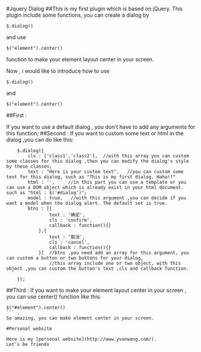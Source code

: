 #Jquery Dialog
##This is my first plugin which is based on jQuery.
This plugin include some functions, you can create a dialog by 
```
$.dialog()
```
and use 
```
$("element").center() 
```
function to make your element layout center in your screen.

Now , i would like to introduce how to use 
```
$.dialog() 
```
and 
```
$("element").center()
```

##First :

If you want to use a default dialog , you don't have to add any arguments for this function;
##Second :
If you want to custom some text or html in the dialog ,you can do like this:

```
	$.dialog({
		cls : ['class1','class2'],  //with this array you can custom some classes for this dialog ,then you can modify the dialog's style by these classes;
		text : "Here is your custom text",   //you can custom some text for this dialog, such as "This is my first dialog. Haha!!"
		html : '',     //in this part you can use a template or you can use a DOM object which is already exist in your html document. such as "html : $('#dialog')";
		model : true,   //with this argument ,you can decide if you want a model when the dialog alert. The default set is true.
		btns : [{
				text : '确定',
				cls : 'confirm',
				callback : function(){}
			},{
				text : '取消',
				cls : 'cancel',
				callback : function(){}
			}]	//btns ,you need add an array for this argument, you can custom a button or two buttons for your dialog,
				//this array include one or two object, with this object ,you can custom the button's text ,cls and callback function.
		
	});
```
##Third :
If you want to make your element layout center in your screen , you can use center() function like this: 
```
$("#element").center()
``` .
So amazing, you can make element center in your screen.

#Personal website

Here is my [personal website](http://www.yvanwang.com/).
Let's be friends
